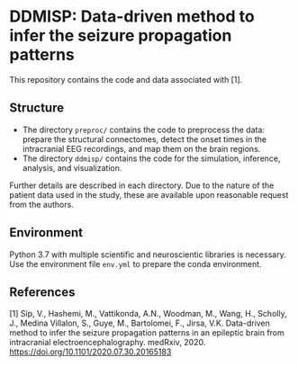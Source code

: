 
# DDMISP: Data-driven method to infer the seizure propagation patterns

This repository contains the code and data associated with [1].


## Structure

- The directory `preproc/` contains the code to preprocess the data: prepare the structural connectomes, detect the onset times in the intracranial EEG recordings, and map them on the brain regions.
- The directory `ddmisp/` contains the code for the simulation, inference, analysis, and visualization.

Further details are described in each directory. Due to the nature of the patient data used in the study, these are available upon reasonable request from the authors.

## Environment

Python 3.7 with multiple scientific and neuroscientic libraries is necessary. Use the environment file `env.yml` to prepare the conda environment.


## References

[1] Sip, V., Hashemi, M., Vattikonda, A.N., Woodman, M., Wang, H., Scholly, J., Medina Villalon, S., Guye, M., Bartolomei, F., Jirsa, V.K. Data-driven method to infer the seizure propagation patterns in an epileptic brain from intracranial electroencephalography. medRxiv, 2020. https://doi.org/10.1101/2020.07.30.20165183
